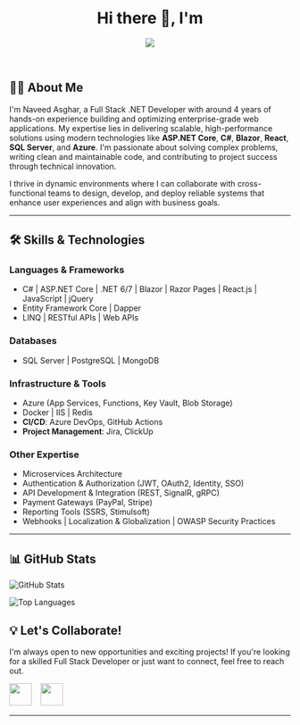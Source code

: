 <h1 align="center">Hi there 👋, I'm </h1>

<div align="center">

<p align="center">
	<img src="/assets/profile_background.png">
</p>

<br/>

</div>

## 👨‍💻 About Me

<p>
I'm Naveed Asghar, a Full Stack .NET Developer with around 4 years of hands-on experience building and optimizing enterprise-grade web applications. My expertise lies in delivering scalable, high-performance solutions using modern technologies like <strong>ASP.NET Core</strong>, <strong>C#</strong>, <strong>Blazor</strong>, <strong>React</strong>, <strong>SQL Server</strong>, and <strong>Azure</strong>. I'm passionate about solving complex problems, writing clean and maintainable code, and contributing to project success through technical innovation.

I thrive in dynamic environments where I can collaborate with cross-functional teams to design, develop, and deploy reliable systems that enhance user experiences and align with business goals.
</p>

---

## 🛠 Skills & Technologies

### **Languages & Frameworks**

- C# | ASP.NET Core | .NET 6/7 | Blazor | Razor Pages | React.js | JavaScript | jQuery  
- Entity Framework Core | Dapper  
- LINQ | RESTful APIs | Web APIs

### **Databases**

- SQL Server | PostgreSQL | MongoDB

### **Infrastructure & Tools**

- Azure (App Services, Functions, Key Vault, Blob Storage)  
- Docker | IIS | Redis  
- **CI/CD**: Azure DevOps, GitHub Actions  
- **Project Management**: Jira, ClickUp

### **Other Expertise**

- Microservices Architecture  
- Authentication & Authorization (JWT, OAuth2, Identity, SSO)  
- API Development & Integration (REST, SignalR, gRPC)  
- Payment Gateways (PayPal, Stripe)  
- Reporting Tools (SSRS, Stimulsoft)  
- Webhooks | Localization & Globalization | OWASP Security Practices

---

## 📊 GitHub Stats

![GitHub Stats](https://github-readme-stats.vercel.app/api?username=naveed-devcodes&show_icons=true&theme=radical&cache_buster=1)

![Top Languages](https://github-readme-stats.vercel.app/api/top-langs/?username=naveed-devcodes&hide=html&layout=compact&langs_count=8&theme=radical&cache_buster=1)

## 💡 Let's Collaborate!

I'm always open to new opportunities and exciting projects! If you're looking for a skilled Full Stack Developer or just want to connect, feel free to reach out.

<p align="left">

<a href="mailto:naveed.dev0786@gmail.com" target="_blank" rel="noreferrer"><img height="40" width="40" src="https://skillicons.dev/icons?i=gmail"></a>
&nbsp;&nbsp;
<a href="https://www.linkedin.com/in/naveed-devcodes/" target="_blank" rel="noreferrer"><img height="40" width="40" src="https://skillicons.dev/icons?i=linkedin"></a>

</p>

---
